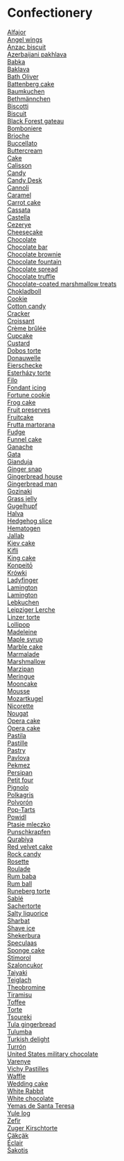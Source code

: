 # Confectionery
[Alfajor](https://en.wikipedia.org/wiki/Alfajor)<br>
[Angel wings](https://en.wikipedia.org/wiki/Angel_wings)<br>
[Anzac biscuit](https://en.wikipedia.org/wiki/Anzac_biscuit)<br>
[Azerbaijani pakhlava](https://en.wikipedia.org/wiki/Azerbaijani_pakhlava)<br>
[Babka](https://en.wikipedia.org/wiki/Babka_(cake))<br>
[Baklava](https://en.wikipedia.org/wiki/Baklava)<br>
[Bath Oliver](https://en.wikipedia.org/wiki/Bath_Oliver)<br>
[Battenberg cake](https://en.wikipedia.org/wiki/Battenberg_cake)<br>
[Baumkuchen](https://en.wikipedia.org/wiki/Baumkuchen)<br>
[Bethmännchen](https://en.wikipedia.org/wiki/Bethm%C3%A4nnchen)<br>
[Biscotti](https://en.wikipedia.org/wiki/Biscotti)<br>
[Biscuit](https://en.wikipedia.org/wiki/Biscuit)<br>
[Black Forest gateau](https://en.wikipedia.org/wiki/Black_Forest_gateau)<br>
[Bomboniere](https://en.wikipedia.org/wiki/Bomboniere)<br>
[Brioche](https://en.wikipedia.org/wiki/Brioche)<br>
[Buccellato](https://en.wikipedia.org/wiki/Buccellato)<br>
[Buttercream](https://en.wikipedia.org/wiki/Buttercream)<br>
[Cake](https://en.wikipedia.org/wiki/Cake)<br>
[Calisson](https://en.wikipedia.org/wiki/Calisson)<br>
[Candy](https://en.wikipedia.org/wiki/Candy)<br>
[Candy Desk](https://en.wikipedia.org/wiki/Candy_Desk)<br>
[Cannoli](https://en.wikipedia.org/wiki/Cannoli)<br>
[Caramel](https://en.wikipedia.org/wiki/Caramel)<br>
[Carrot cake](https://en.wikipedia.org/wiki/Carrot_cake)<br>
[Cassata](https://en.wikipedia.org/wiki/Cassata)<br>
[Castella](https://en.wikipedia.org/wiki/Castella)<br>
[Cezerye](https://en.wikipedia.org/wiki/Cezerye)<br>
[Cheesecake](https://en.wikipedia.org/wiki/Cheesecake)<br>
[Chocolate](https://en.wikipedia.org/wiki/Chocolate)<br>
[Chocolate bar](https://en.wikipedia.org/wiki/Chocolate_bar)<br>
[Chocolate brownie](https://en.wikipedia.org/wiki/Chocolate_brownie)<br>
[Chocolate fountain](https://en.wikipedia.org/wiki/Chocolate_fountain)<br>
[Chocolate spread](https://en.wikipedia.org/wiki/Chocolate_spread)<br>
[Chocolate truffle](https://en.wikipedia.org/wiki/Chocolate_truffle)<br>
[Chocolate-coated marshmallow treats](https://en.wikipedia.org/wiki/Chocolate-coated_marshmallow_treats)<br>
[Chokladboll](https://en.wikipedia.org/wiki/Chokladboll)<br>
[Cookie](https://en.wikipedia.org/wiki/Cookie)<br>
[Cotton candy](https://en.wikipedia.org/wiki/Cotton_candy)<br>
[Cracker](https://en.wikipedia.org/wiki/Cracker_(food))<br>
[Croissant](https://en.wikipedia.org/wiki/Croissant)<br>
[Crème brûlée](https://en.wikipedia.org/wiki/Cr%C3%A8me_br%C3%BBl%C3%A9e)<br>
[Cupcake](https://en.wikipedia.org/wiki/Cupcake)<br>
[Custard](https://en.wikipedia.org/wiki/Custard)<br>
[Dobos torte](https://en.wikipedia.org/wiki/Dobos_torte)<br>
[Donauwelle](https://en.wikipedia.org/wiki/Donauwelle)<br>
[Eierschecke](https://en.wikipedia.org/wiki/Eierschecke)<br>
[Esterházy torte](https://en.wikipedia.org/wiki/Esterh%C3%A1zy_torte)<br>
[Filo](https://en.wikipedia.org/wiki/Filo)<br>
[Fondant icing](https://en.wikipedia.org/wiki/Fondant_icing)<br>
[Fortune cookie](https://en.wikipedia.org/wiki/Fortune_cookie)<br>
[Frog cake](https://en.wikipedia.org/wiki/Frog_cake)<br>
[Fruit preserves](https://en.wikipedia.org/wiki/Fruit_preserves)<br>
[Fruitcake](https://en.wikipedia.org/wiki/Fruitcake)<br>
[Frutta martorana](https://en.wikipedia.org/wiki/Frutta_martorana)<br>
[Fudge](https://en.wikipedia.org/wiki/Fudge)<br>
[Funnel cake](https://en.wikipedia.org/wiki/Funnel_cake)<br>
[Ganache](https://en.wikipedia.org/wiki/Ganache)<br>
[Gata](https://en.wikipedia.org/wiki/Gata_(food))<br>
[Gianduja](https://en.wikipedia.org/wiki/Gianduja_(chocolate))<br>
[Ginger snap](https://en.wikipedia.org/wiki/Ginger_snap)<br>
[Gingerbread house](https://en.wikipedia.org/wiki/Gingerbread_house)<br>
[Gingerbread man](https://en.wikipedia.org/wiki/Gingerbread_man)<br>
[Gozinaki](https://en.wikipedia.org/wiki/Gozinaki)<br>
[Grass jelly](https://en.wikipedia.org/wiki/Grass_jelly)<br>
[Gugelhupf](https://en.wikipedia.org/wiki/Gugelhupf)<br>
[Halva](https://en.wikipedia.org/wiki/Halva)<br>
[Hedgehog slice](https://en.wikipedia.org/wiki/Hedgehog_slice)<br>
[Hematogen](https://en.wikipedia.org/wiki/Hematogen)<br>
[Jallab](https://en.wikipedia.org/wiki/Jallab)<br>
[Kiev cake](https://en.wikipedia.org/wiki/Kiev_cake)<br>
[Kifli](https://en.wikipedia.org/wiki/Kifli)<br>
[King cake](https://en.wikipedia.org/wiki/King_cake)<br>
[Konpeitō](https://en.wikipedia.org/wiki/Konpeit%C5%8D)<br>
[Krówki](https://en.wikipedia.org/wiki/Kr%C3%B3wki)<br>
[Ladyfinger](https://en.wikipedia.org/wiki/Ladyfinger_(biscuit))<br>
[Lamington](https://en.wikipedia.org/wiki/Lamington_(disambiguation))<br>
[Lamington](https://en.wikipedia.org/wiki/Lamington)<br>
[Lebkuchen](https://en.wikipedia.org/wiki/Lebkuchen)<br>
[Leipziger Lerche](https://en.wikipedia.org/wiki/Leipziger_Lerche)<br>
[Linzer torte](https://en.wikipedia.org/wiki/Linzer_torte)<br>
[Lollipop](https://en.wikipedia.org/wiki/Lollipop)<br>
[Madeleine](https://en.wikipedia.org/wiki/Madeleine_(cake))<br>
[Maple syrup](https://en.wikipedia.org/wiki/Maple_syrup)<br>
[Marble cake](https://en.wikipedia.org/wiki/Marble_cake)<br>
[Marmalade](https://en.wikipedia.org/wiki/Marmalade)<br>
[Marshmallow](https://en.wikipedia.org/wiki/Marshmallow)<br>
[Marzipan](https://en.wikipedia.org/wiki/Marzipan)<br>
[Meringue](https://en.wikipedia.org/wiki/Meringue)<br>
[Mooncake](https://en.wikipedia.org/wiki/Mooncake)<br>
[Mousse](https://en.wikipedia.org/wiki/Mousse)<br>
[Mozartkugel](https://en.wikipedia.org/wiki/Mozartkugel)<br>
[Nicorette](https://en.wikipedia.org/wiki/Nicorette)<br>
[Nougat](https://en.wikipedia.org/wiki/Nougat)<br>
[Opera cake](https://en.wikipedia.org/wiki/Opera_cake)<br>
[Opera cake](https://en.wikipedia.org/wiki/Opera_cake)<br>
[Pastila](https://en.wikipedia.org/wiki/Pastila)<br>
[Pastille](https://en.wikipedia.org/wiki/Pastille)<br>
[Pastry](https://en.wikipedia.org/wiki/Pastry)<br>
[Pavlova](https://en.wikipedia.org/wiki/Pavlova_(food))<br>
[Pekmez](https://en.wikipedia.org/wiki/Pekmez)<br>
[Persipan](https://en.wikipedia.org/wiki/Persipan)<br>
[Petit four](https://en.wikipedia.org/wiki/Petit_four)<br>
[Pignolo](https://en.wikipedia.org/wiki/Pignolo_(macaroon))<br>
[Polkagris](https://en.wikipedia.org/wiki/Polkagris)<br>
[Polvorón](https://en.wikipedia.org/wiki/Polvor%C3%B3n)<br>
[Pop-Tarts](https://en.wikipedia.org/wiki/Pop-Tarts)<br>
[Powidl](https://en.wikipedia.org/wiki/Powidl)<br>
[Ptasie mleczko](https://en.wikipedia.org/wiki/Ptasie_mleczko)<br>
[Punschkrapfen](https://en.wikipedia.org/wiki/Punschkrapfen)<br>
[Qurabiya](https://en.wikipedia.org/wiki/Qurabiya)<br>
[Red velvet cake](https://en.wikipedia.org/wiki/Red_velvet_cake)<br>
[Rock candy](https://en.wikipedia.org/wiki/Rock_candy)<br>
[Rosette](https://en.wikipedia.org/wiki/Rosette_(cookie))<br>
[Roulade](https://en.wikipedia.org/wiki/Roulade)<br>
[Rum baba](https://en.wikipedia.org/wiki/Rum_baba)<br>
[Rum ball](https://en.wikipedia.org/wiki/Rum_ball)<br>
[Runeberg torte](https://en.wikipedia.org/wiki/Runeberg_torte)<br>
[Sablé](https://en.wikipedia.org/wiki/Sabl%C3%A9_(biscuit))<br>
[Sachertorte](https://en.wikipedia.org/wiki/Sachertorte)<br>
[Salty liquorice](https://en.wikipedia.org/wiki/Salty_liquorice)<br>
[Sharbat](https://en.wikipedia.org/wiki/Sharbat)<br>
[Shave ice](https://en.wikipedia.org/wiki/Shave_ice)<br>
[Shekerbura](https://en.wikipedia.org/wiki/Shekerbura)<br>
[Speculaas](https://en.wikipedia.org/wiki/Speculaas)<br>
[Sponge cake](https://en.wikipedia.org/wiki/Sponge_cake)<br>
[Stimorol](https://en.wikipedia.org/wiki/Stimorol)<br>
[Szaloncukor](https://en.wikipedia.org/wiki/Szaloncukor)<br>
[Taiyaki](https://en.wikipedia.org/wiki/Taiyaki)<br>
[Teiglach](https://en.wikipedia.org/wiki/Teiglach)<br>
[Theobromine](https://en.wikipedia.org/wiki/Theobromine)<br>
[Tiramisu](https://en.wikipedia.org/wiki/Tiramisu)<br>
[Toffee](https://en.wikipedia.org/wiki/Toffee)<br>
[Torte](https://en.wikipedia.org/wiki/Torte)<br>
[Tsoureki](https://en.wikipedia.org/wiki/Tsoureki)<br>
[Tula gingerbread](https://en.wikipedia.org/wiki/Tula_gingerbread)<br>
[Tulumba](https://en.wikipedia.org/wiki/Tulumba)<br>
[Turkish delight](https://en.wikipedia.org/wiki/Turkish_delight)<br>
[Turrón](https://en.wikipedia.org/wiki/Turr%C3%B3n)<br>
[United States military chocolate](https://en.wikipedia.org/wiki/United_States_military_chocolate)<br>
[Varenye](https://en.wikipedia.org/wiki/Varenye)<br>
[Vichy Pastilles](https://en.wikipedia.org/wiki/Vichy_Pastilles)<br>
[Waffle](https://en.wikipedia.org/wiki/Waffle)<br>
[Wedding cake](https://en.wikipedia.org/wiki/Wedding_cake)<br>
[White Rabbit](https://en.wikipedia.org/wiki/White_Rabbit_(candy))<br>
[White chocolate](https://en.wikipedia.org/wiki/White_chocolate)<br>
[Yemas de Santa Teresa](https://en.wikipedia.org/wiki/Yemas_de_Santa_Teresa)<br>
[Yule log](https://en.wikipedia.org/wiki/Yule_log_(cake))<br>
[Zefir](https://en.wikipedia.org/wiki/Zefir_(food))<br>
[Zuger Kirschtorte](https://en.wikipedia.org/wiki/Zuger_Kirschtorte)<br>
[Çäkçäk](https://en.wikipedia.org/wiki/%C3%87%C3%A4k%C3%A7%C3%A4k)<br>
[Éclair](https://en.wikipedia.org/wiki/%C3%89clair)<br>
[Šakotis](https://en.wikipedia.org/wiki/%C5%A0akotis)<br>
